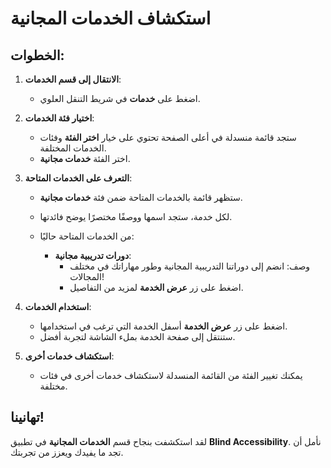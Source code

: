 # استكشاف الخدمات المجانية

## الخطوات:

1. **الانتقال إلى قسم الخدمات**:

   - اضغط على **خدمات** في شريط التنقل العلوي.

2. **اختيار فئة الخدمات**:

   - ستجد قائمة منسدلة في أعلى الصفحة تحتوي على خيار **اختر الفئة** وفئات الخدمات المختلفة.
   - اختر الفئة **خدمات مجانية**.

3. **التعرف على الخدمات المتاحة**:

   - ستظهر قائمة بالخدمات المتاحة ضمن فئة **خدمات مجانية**.
   - لكل خدمة، ستجد اسمها ووصفًا مختصرًا يوضح فائدتها.
   - من الخدمات المتاحة حاليًا:

     - **دورات تدريبية مجانية**:
       - وصف: انضم إلى دوراتنا التدريبية المجانية وطور مهاراتك في مختلف المجالات!
       - اضغط على زر **عرض الخدمة** لمزيد من التفاصيل.

4. **استخدام الخدمات**:

   - اضغط على زر **عرض الخدمة** أسفل الخدمة التي ترغب في استخدامها.
   - ستنتقل إلى صفحة الخدمة بملء الشاشة لتجربة أفضل.

5. **استكشاف خدمات أخرى**:

   - يمكنك تغيير الفئة من القائمة المنسدلة لاستكشاف خدمات أخرى في فئات مختلفة.

## تهانينا!

لقد استكشفت بنجاح قسم **الخدمات المجانية** في تطبيق **Blind Accessibility**. نأمل أن تجد ما يفيدك ويعزز من تجربتك.